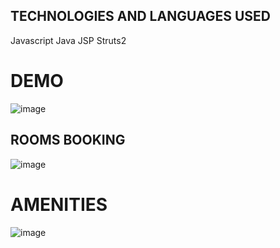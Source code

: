 ## TECHNOLOGIES AND LANGUAGES USED
Javascript
Java
JSP
Struts2

# DEMO
![image](https://user-images.githubusercontent.com/59835359/93378180-adde9c00-f879-11ea-9b11-efa71ab98d4c.png)

## ROOMS BOOKING



![image](https://user-images.githubusercontent.com/59835359/93378742-8805c700-f87a-11ea-81ce-b8d144432214.png)

# AMENITIES 
![image](https://user-images.githubusercontent.com/59835359/93379208-2560fb00-f87b-11ea-8dc3-da22f8d11dc1.png)
